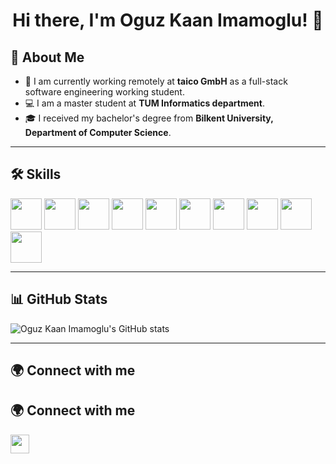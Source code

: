 <h1 align="center">Hi there, I'm Oguz Kaan Imamoglu! 👋</h1>

## 🚀 About Me  
- 🏢 I am currently working remotely at **taico GmbH** as a full-stack software engineering working student.  
- 💻 I am a master student at **TUM Informatics department**.
- 🎓 I received my bachelor's degree from **Bilkent University, Department of Computer Science**.
---

## 🛠️ Skills  

<p align="left">
    <img src="https://cdn.jsdelivr.net/gh/devicons/devicon/icons/python/python-original.svg" width="50" height="50"/>
    <img src="https://cdn.jsdelivr.net/gh/devicons/devicon/icons/react/react-original.svg" width="50" height="50"/>
    <img src="https://cdn.jsdelivr.net/gh/devicons/devicon/icons/java/java-original.svg" width="50" height="50"/>
    <img src="https://cdn.jsdelivr.net/gh/devicons/devicon/icons/postgresql/postgresql-original.svg" width="50" height="50"/>
    <img src="https://cdn.jsdelivr.net/gh/devicons/devicon/icons/docker/docker-original.svg" width="50" height="50"/>
    <img src="https://cdn.jsdelivr.net/gh/devicons/devicon/icons/googlecloud/googlecloud-original.svg" width="50" height="50"/>
    <img src="https://cdn.jsdelivr.net/gh/devicons/devicon/icons/spring/spring-original.svg" width="50" height="50"/>
    <img src="https://cdn.jsdelivr.net/gh/devicons/devicon/icons/pytorch/pytorch-original.svg" width="50" height="50"/>
    <img src="https://cdn.jsdelivr.net/gh/devicons/devicon/icons/git/git-original.svg" width="50" height="50"/>
    <img src="https://cdn.jsdelivr.net/gh/devicons/devicon/icons/linux/linux-original.svg" width="50" height="50"/>
</p>

---

## 📊 GitHub Stats  

![Oguz Kaan Imamoglu's GitHub stats](https://github-readme-stats.vercel.app/api?username=OguzKaanImamoglu&show_icons=true&theme=dark)  

---

## 🌍 Connect with me  

## 🌍 Connect with me  

<p align="left">
    <a href="https://www.linkedin.com/in/oguzkaanimamoglu/" target="_blank">
        <img src="https://cdn.jsdelivr.net/gh/devicons/devicon/icons/linkedin/linkedin-original.svg" width="30" height="30"/>
    </a>
</p>

